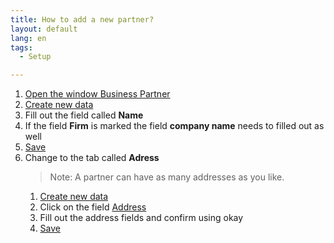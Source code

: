 ```yaml
---
title: How to add a new partner?
layout: default
lang: en
tags:
  - Setup

---
```

1. [Open the window Business Partner](How_to_find_and_open_a_window)
1. [Create new data](How_to_add_new_data)
1. Fill out the field called **Name** 
1. If the field **Firm** is marked the field **company name** needs to filled out as well
1. [Save](How_to_add_new_data)
1. Change to the tab called **Adress** 
	> Note: A partner can have as many addresses as you like.
	1. [Create new data](How_to_add_new_data)
	1. Click on the field [Address](../images/de_feld_anschrift.png)
	1. Fill out the address fields and confirm using okay
	1. [Save](How_to_add_new_data)
